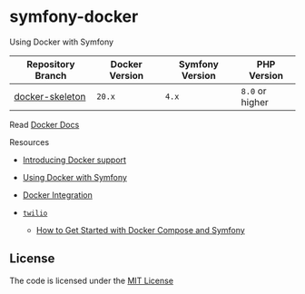 # symfony-docker
Using Docker with Symfony

| Repository Branch    | Docker Version | Symfony Version | PHP Version     |
|----------------------|----------------|-----------------|-----------------|
| [docker-skeleton][1] | `20.x`         | `4.x`           | `8.0` or higher |


Read [Docker Docs](https://docs.docker.com/)

Resources  
- [Introducing Docker support](https://symfony.com/blog/introducing-docker-support)
- [Using Docker with Symfony](https://symfony.com/doc/current/setup/docker.html)
- [Docker Integration](https://symfony.com/doc/current/setup/symfony_server.html#docker-integration)

- [`twilio`](https://github.com/habibun/symfony-docker/tree/twilio)
  - [How to Get Started with Docker Compose and Symfony](https://www.twilio.com/blog/get-started-docker-symfony)


## License
The code is licensed under the [MIT License](https://github.com/habibun/symfony-docker/blob/master/LICENSE)



[1]: https://github.com/habibun/symfony-docker/tree/docker-skeleton
